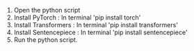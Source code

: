 1. Open the python script
2. Install PyTorch : In terminal 'pip install torch'
3. Install Transformers : In terminal 'pip install transformers'
4. Install Sentencepiece : In terminal 'pip install sentencepiece'
5. Run the python script.
